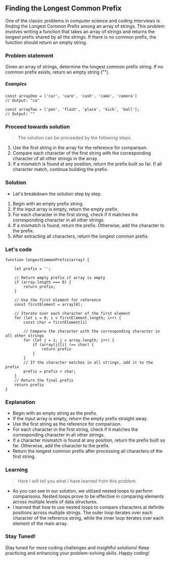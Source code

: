 ## Finding the Longest Common Prefix

One of the classic problems in computer science and coding interviews is finding the Longest Common Prefix among an array of strings. This problem involves writing a function that takes an array of strings and returns the longest prefix shared by all the strings. If there is no common prefix, the function should return an empty string.

### Problem statement
Given an array of strings, determine the longest common prefix string. If no common prefix exists, return an empty string ("").

##### Examples
```$xslt
const arrayOne = ['car', 'care', 'cash', 'cake', 'camera']
// Output: "ca"

const arrayTwo = ['pen', 'flash', 'place', 'kick', 'ball'];
// Output: ""
```

### Proceed towards solution

> The solution can be proceeded by the following steps.

1. Use the first string in the array for the reference for comparison.
2. Compare each character of the first string with the corresponding character of all other strings in the array.
3. If a mismatch is found at any position, return the prefix built so far. If all character match, continue building the prefix.

### Solution
- Let's breakdown the solution step by step.

1. Begin with an empty prefix string.
2. If the input array is empty, return the empty prefix.
3. For each character in the first string, check if it matches the corresponding character in all other strings.
4. If a mismatch is found, return the prefix. Otherwise, add the character to the prefix.
5. After extracting all characters, return the longest common prefix.

### Let's code
```$xslt
function longestCommonPrefix(array) {

    let prefix = '';

    // Return empty prefix if array is empty
    if (array.length === 0) {
        return prefix;
    }

    // Use the first element for reference
    const firstElement = array[0];

    // Iterate over each character of the first element
    for (let i = 0; i < firstElement.length; i++) {
        const char = firstElement[i]

        // Compare the character with the corresponding character in all other strings
        for (let j = 1; j < array.length; j++) {
            if (array[j][i] !== char) {
                return prefix
            }
        }
        // If the character matches in all strings, add it to the prefix
        prefix = prefix + char;
    }
    // Return the final prefix
    return prefix
}
``` 

### Explanation
- Begin with an empty string as the prefix.
- If the input array is empty, return the empty prefix straight away.
- Use the first string as the reference for comparison.
- For each character in the first string, check if it matches the corresponding character in all other strings.
- If a character mismatch is found at any position, return the prefix built so far. Otherwise, add the character to the prefix.
- Return the longest common prefix after processing all characters of the first string.

### Learning
> Here I will tell you what I have learned from this problem.

- As you can see in our solution, we utilized nested loops to perform comparisons. Nested loops prove to be effective in comparing elements across multiple levels of data structures.
- I learned that how to use nested loops to compare characters at definite positions across multiple strings. The outer loop iterates over each character of the reference string, while the inner loop iterates over each element of the main array.

### Stay Tuned!

Stay tuned for more coding challenges and insightful solutions! Keep practicing and enhancing your problem-solving skills. Happy coding!